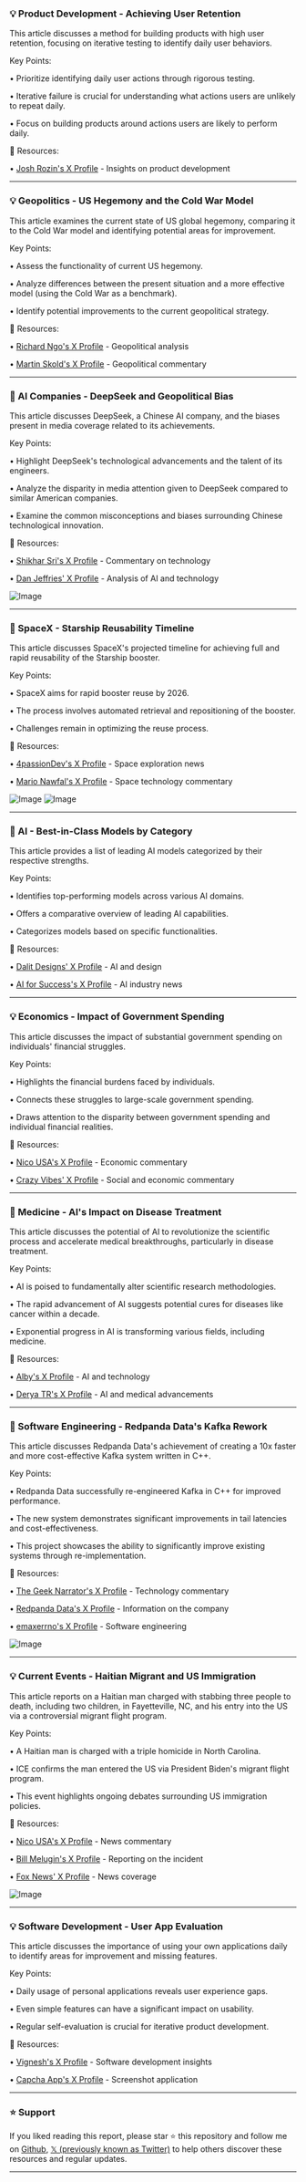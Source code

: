 ### 💡 Product Development - Achieving User Retention

This article discusses a method for building products with high user retention, focusing on iterative testing to identify daily user behaviors.

Key Points:

•  Prioritize identifying daily user actions through rigorous testing.


•  Iterative failure is crucial for understanding what actions users are unlikely to repeat daily.


•  Focus on building products around actions users are likely to perform daily.


🔗 Resources:

• [Josh Rozin's X Profile](https://x.com/JoshRozin) - Insights on product development


---
### 💡 Geopolitics - US Hegemony and the Cold War Model

This article examines the current state of US global hegemony, comparing it to the Cold War model and identifying potential areas for improvement.

Key Points:

•  Assess the functionality of current US hegemony.


•  Analyze differences between the present situation and a more effective model (using the Cold War as a benchmark).


•  Identify potential improvements to the current geopolitical strategy.


🔗 Resources:

• [Richard Ngo's X Profile](https://x.com/RichardMCNgo) - Geopolitical analysis


• [Martin Skold's X Profile](https://x.com/MartinSkold2) - Geopolitical commentary


---
### 🤖 AI Companies - DeepSeek and Geopolitical Bias

This article discusses DeepSeek, a Chinese AI company, and the biases present in media coverage related to its achievements.

Key Points:

•  Highlight DeepSeek's technological advancements and the talent of its engineers.


•  Analyze the disparity in media attention given to DeepSeek compared to similar American companies.


•  Examine the common misconceptions and biases surrounding Chinese technological innovation.


🔗 Resources:

• [Shikhar Sri's X Profile](https://x.com/shikhar_sri) - Commentary on technology


• [Dan Jeffries' X Profile](https://x.com/Dan_Jeffries1) - Analysis of AI and technology


![Image](https://pbs.twimg.com/media/Gk7jYbwXYAAnyQ4?format=jpg&name=small)


---
### 🚀 SpaceX - Starship Reusability Timeline

This article discusses SpaceX's projected timeline for achieving full and rapid reusability of the Starship booster.

Key Points:

•  SpaceX aims for rapid booster reuse by 2026.


•  The process involves automated retrieval and repositioning of the booster.


•  Challenges remain in optimizing the reuse process.


🔗 Resources:

• [4passionDev's X Profile](https://x.com/4passionDev) - Space exploration news


• [Mario Nawfal's X Profile](https://x.com/MarioNawfal) - Space technology commentary


![Image](https://pbs.twimg.com/ext_tw_video_thumb/1895837369250525185/pu/img/xGQypIle06gPpXHo.jpg)
![Image](https://pbs.twimg.com/ext_tw_video_thumb/1895773057471361024/pu/img/drMlrfuMYk5Oyema?format=jpg&name=240x240)

---
### 🤖 AI - Best-in-Class Models by Category

This article provides a list of leading AI models categorized by their respective strengths.

Key Points:

•  Identifies top-performing models across various AI domains.


•  Offers a comparative overview of leading AI capabilities.


•  Categorizes models based on specific functionalities.


🔗 Resources:

• [Dalit Designs' X Profile](https://x.com/dalitdesigns) - AI and design


• [AI for Success's X Profile](https://x.com/ai_for_success) - AI industry news



---
### 💡 Economics - Impact of Government Spending

This article discusses the impact of substantial government spending on individuals' financial struggles.

Key Points:

•  Highlights the financial burdens faced by individuals.


•  Connects these struggles to large-scale government spending.


•  Draws attention to the disparity between government spending and individual financial realities.


🔗 Resources:

• [Nico USA's X Profile](https://x.com/NicoUSAXZA1) - Economic commentary


• [Crazy Vibes' X Profile](https://x.com/CrazyVibes_1) - Social and economic commentary


---
### 🤖 Medicine - AI's Impact on Disease Treatment

This article discusses the potential of AI to revolutionize the scientific process and accelerate medical breakthroughs, particularly in disease treatment.

Key Points:

•  AI is poised to fundamentally alter scientific research methodologies.


•  The rapid advancement of AI suggests potential cures for diseases like cancer within a decade.


•  Exponential progress in AI is transforming various fields, including medicine.


🔗 Resources:

• [Alby's X Profile](https://x.com/alby13) - AI and technology


• [Derya TR's X Profile](https://x.com/DeryaTR_) - AI and medical advancements

---
### 🤖 Software Engineering - Redpanda Data's Kafka Rework

This article discusses Redpanda Data's achievement of creating a 10x faster and more cost-effective Kafka system written in C++.

Key Points:

•  Redpanda Data successfully re-engineered Kafka in C++ for improved performance.


•  The new system demonstrates significant improvements in tail latencies and cost-effectiveness.


•  This project showcases the ability to significantly improve existing systems through re-implementation.


🔗 Resources:

• [The Geek Narrator's X Profile](https://x.com/thegeeknarrator) - Technology commentary


• [Redpanda Data's X Profile](https://x.com/redpandadata) - Information on the company


• [emaxerrno's X Profile](https://x.com/emaxerrno) - Software engineering


![Image](https://pbs.twimg.com/media/Gk9P0kyWYAAA15_?format=jpg&name=small)


---
### 💡 Current Events - Haitian Migrant and US Immigration

This article reports on a Haitian man charged with stabbing three people to death, including two children, in Fayetteville, NC, and his entry into the US via a controversial migrant flight program.

Key Points:

•  A Haitian man is charged with a triple homicide in North Carolina.


•  ICE confirms the man entered the US via President Biden's migrant flight program.


•  This event highlights ongoing debates surrounding US immigration policies.


🔗 Resources:

• [Nico USA's X Profile](https://x.com/NicoUSAXZA1) - News commentary


• [Bill Melugin's X Profile](https://x.com/BillMelugin_) - Reporting on the incident


• [Fox News' X Profile](https://x.com/FoxNews) - News coverage


![Image](https://pbs.twimg.com/media/Gk5V-A1W0AA4fIT?format=png&name=small)


---
### 💡 Software Development - User App Evaluation

This article discusses the importance of using your own applications daily to identify areas for improvement and missing features.

Key Points:

•  Daily usage of personal applications reveals user experience gaps.


•  Even simple features can have a significant impact on usability.


•  Regular self-evaluation is crucial for iterative product development.


🔗 Resources:

• [Vignesh's X Profile](https://x.com/Vignesh_ey) - Software development insights


• [Capcha App's X Profile](https://x.com/capcha_app) - Screenshot application


---

### ⭐️ Support

If you liked reading this report, please star ⭐️ this repository and follow me on [Github](https://github.com/Drix10), [𝕏 (previously known as Twitter)](https://x.com/DRIX_10_) to help others discover these resources and regular updates.

---